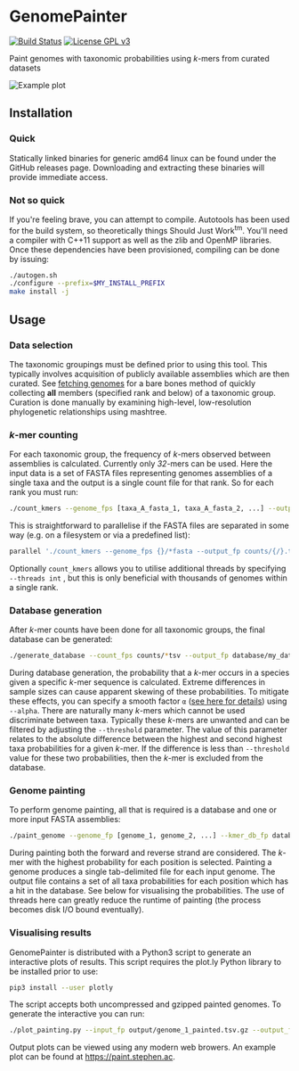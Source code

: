 # GenomePainter
[![Build Status](https://travis-ci.org/scwatts/genome_painter.svg?branch=master)](https://travis-ci.org/scwatts/genome_painter) [![License GPL v3](https://img.shields.io/badge/License-GPL%20v3-blue.svg)](https://www.gnu.org/licenses/gpl-3.0.en.html)

Paint genomes with taxonomic probabilities using *k*-mers from curated datasets


![Example plot](http://image.ibb.co/gTrxpx/example_plot.png)

## Installation
### Quick
Statically linked binaries for generic amd64 linux can be found under the GitHub releases page. Downloading and extracting these binaries will provide immediate access.

### Not so quick
If you're feeling brave, you can attempt to compile. Autotools has been used for the build system, so theoretically things Should Just Work<sup>tm</sup>. You'll need a compiler with C++11 support as well as the zlib and OpenMP libraries. Once these dependencies have been provisioned, compiling can be done by issuing:
```bash
./autogen.sh
./configure --prefix=$MY_INSTALL_PREFIX
make install -j
```

## Usage
### Data selection
The taxonomic groupings must be defined prior to using this tool. This typically involves acquisition of publicly available assemblies which are then curated. See [fetching genomes](https://github.com/scwatts/fetch_genomes) for a bare bones method of quickly collecting **all** members (specified rank and below) of a taxonomic group. Curation is done manually by examining high-level, low-resolution phylogenetic relationships using mashtree.

### *k*-mer counting
For each taxonomic group, the frequency of *k*-mers observed between assemblies is calculated. Currently only *32*-mers can be used. Here the input data is a set of FASTA files representing genomes assemblies of a single taxa and the output is a single count file for that rank. So for each rank you must run:
```bash
./count_kmers --genome_fps [taxa_A_fasta_1, taxa_A_fasta_2, ...] --output_fp counts/taxa_A.tsv
```
This is straightforward to parallelise if the FASTA files are separated in some way (e.g. on a filesystem or via a predefined list):
```bash
parallel './count_kmers --genome_fps {}/*fasta --output_fp counts/{/}.tsv' ::: assemblies/*
```
Optionally `count_kmers` allows you to utilise additional threads by specifying `--threads int` , but this is only beneficial with thousands of genomes within a single rank.

### Database generation
After *k*-mer counts have been done for all  taxonomic groups, the final database can be generated:
```bash
./generate_database --count_fps counts/*tsv --output_fp database/my_database.bin
```
During database generation, the probability that a *k*-mer occurs in a species given a specific *k*-mer sequence is calculated. Extreme differences in sample sizes can cause apparent skewing of these probabilities. To mitigate these effects, you can specify a smooth factor `α` ([see here for details](https://en.wikipedia.org/wiki/Additive_smoothing)) using `--alpha`.
There are naturally many *k*-mers which cannot be used discriminate between taxa. Typically these *k*-mers are unwanted and can be filtered by adjusting the `--threshold` parameter. The value of this parameter relates to the absolute difference between the highest and second highest taxa probabilities for a given *k*-mer. If the difference is less than `--threshold` value for these two probabilities, then the *k*-mer is excluded from the database.

### Genome painting
To perform genome painting, all that is required is a database and one or more input FASTA assemblies:
```bash
./paint_genome --genome_fp [genome_1, genome_2, ...] --kmer_db_fp database/my_database.bin --output_dir output
```
During painting both the forward and reverse strand are considered. The *k*-mer with the highest probability for each position is selected. Painting a genome produces a single tab-delimited file for each input genome. The output file contains a set of all taxa probabilities for each position which has a hit in the database. See below for visualising the probabilities.
The use of threads here can greatly reduce the runtime of painting (the process becomes disk I/O bound eventually).

### Visualising results
GenomePainter is distributed with a Python3 script to generate an interactive plots of results. This script requires the plot.ly Python library to be installed prior to use:
```bash
pip3 install --user plotly
```

The script accepts both uncompressed and gzipped painted genomes. To generate the interactive you can run:
```bash
./plot_painting.py --input_fp output/genome_1_painted.tsv.gz --output_fp plots/genome_1_painted.html
```

Output plots can be viewed using any modern web browers. An example plot can be found at <https://paint.stephen.ac>.
